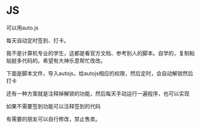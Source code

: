 # JS

可以用auto.js

每天自动定时签到、打卡。

我不是计算机专业的学生，这都是看官方文档、参考别人的脚本。自学的，复制粘贴挺多代码的。希望有大神乐意帮忙改改。

下面是脚本文件，导入autojs，给autojs相应的权限，然后定时，会自动解锁然后打卡

还有一种方案就是注释掉解锁的功能，然后每天手动运行一遍程序，也可以实现

如果不需要签到功能可以注释签到的代码



有需要的朋友可以自行修改，禁止售卖。
